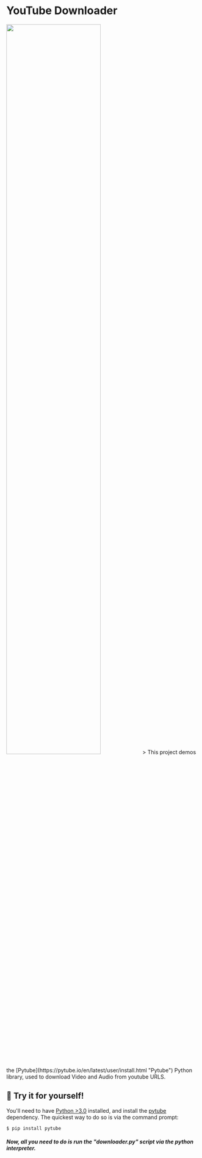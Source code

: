# YouTube Downloader
<img src="http://www.meupositivo.com.br/doseujeito/wp-content/uploads/2019/10/como-fazer-download-video-youtube-celular.jpg" width="70%">
> This project demos the [Pytube](https://pytube.io/en/latest/user/install.html "Pytube") Python library, used to download Video and Audio from youtube URLS.

<br>

## 👾 Try it for yourself!

You'll need to have [Python >3.0](https://www.python.org/downloads/release/python-3102/ "Python >3.0") installed, and install the [pytube](https://pytube.io/en/latest/user/install.html "pytube") dependency. The quickest way to do so is via the command prompt:

    $ pip install pytube

##### Now, all you need to do is run the "*downloader.py*" script via the python interpreter.
